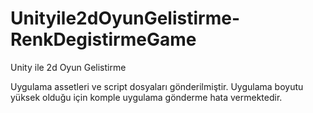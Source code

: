 # Unityile2dOyunGelistirme-RenkDegistirmeGame
Unity ile 2d Oyun Gelistirme

Uygulama assetleri ve script dosyaları gönderilmiştir. Uygulama boyutu yüksek olduğu için komple uygulama gönderme hata vermektedir.


